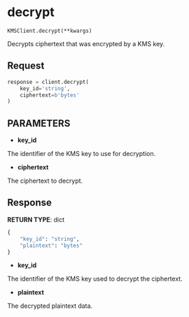 # decrypt

`KMSClient.decrypt(**kwargs)`

Decrypts ciphertext that was encrypted by a KMS key.

## Request

```python
response = client.decrypt(
    key_id='string',
    ciphertext=b'bytes'
)
```

## PARAMETERS

- **key_id**

The identifier of the KMS key to use for decryption.

- **ciphertext**

The ciphertext to decrypt.

## Response

**RETURN TYPE**: dict

```python
{
    "key_id": "string",
    "plaintext": "bytes"
}
```

- **key_id**

The identifier of the KMS key used to decrypt the ciphertext.

- **plaintext**

The decrypted plaintext data.
